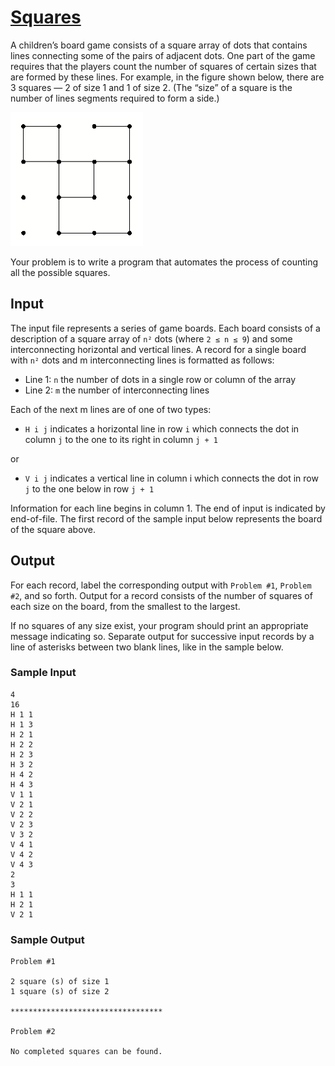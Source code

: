 # [Squares](https://onlinejudge.org/index.php?option=com_onlinejudge&Itemid=8&category=4&page=show_problem&problem=137)

A children’s board game consists of a square array of dots that contains lines connecting some of the
pairs of adjacent dots. One part of the game requires that the players count the number of squares of
certain sizes that are formed by these lines. For example, in the figure shown below, there are 3 squares
— 2 of size 1 and 1 of size 2. (The “size” of a square is the number of lines segments required to form
a side.)

![](./201.png)

Your problem is to write a program that automates the process of counting all the possible squares.

## Input

The input file represents a series of game boards. Each board consists of a description of a square array of `n²` dots (where `2 ≤ n ≤ 9`) and some interconnecting horizontal and vertical lines. A record for a
single board with `n²` dots and m interconnecting lines is formatted as follows:

- Line 1: `n` the number of dots in a single row or column of the array
- Line 2: `m` the number of interconnecting lines

Each of the next m lines are of one of two types:

- `H i j` indicates a horizontal line in row `i` which connects the dot in column `j` to the one to its right in column `j + 1`

or

- `V i j` indicates a vertical line in column i which connects
the dot in row `j` to the one below in row `j + 1`

Information for each line begins in column 1. The end of input is indicated by end-of-file. The first record of the sample input below represents the board of the square above.

## Output

For each record, label the corresponding output with `Problem #1`, `Problem #2`, and so forth. Output for a record consists of the number of squares of each size on the board, from the smallest to the largest.

If no squares of any size exist, your program should print an appropriate message indicating so. Separate output for successive input records by a line of asterisks between two blank lines, like in the sample below.

### Sample Input
```
4
16
H 1 1
H 1 3
H 2 1
H 2 2
H 2 3
H 3 2
H 4 2
H 4 3
V 1 1
V 2 1
V 2 2
V 2 3
V 3 2
V 4 1
V 4 2
V 4 3
2
3
H 1 1
H 2 1
V 2 1
```

### Sample Output

```
Problem #1

2 square (s) of size 1
1 square (s) of size 2

**********************************

Problem #2

No completed squares can be found.
```

